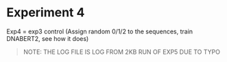# Experiment 4

Exp4 = exp3 control (Assign random 0/1/2 to the sequences, train DNABERT2, see how it does)

> NOTE: THE LOG FILE IS LOG FROM 2KB RUN OF EXP5 DUE TO TYPO
